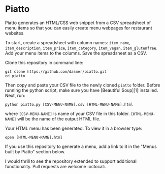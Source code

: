 # Piatto

Piatto generates an HTML/CSS web snippet from a CSV spreadsheet of menu items so that you can easily create menu webpages for restaurant websites. 


To start, create a spreadsheet with column names: `item_name`, `item_description`, `item_price`, `item_category`, `item_vegan`, `item_glutenfree`. Add your menu items to the columns. Save the spreadsheet as a CSV.

Clone this repository in command line:

```
git clone https://github.com/dasmer/piatto.git
cd piatto
```
Then copy and paste your CSV file to the newly cloned `piatto` folder. Before running the python script, make sure you have [Beautiful Soup][1] installed. Next, run: 
```
python piatto.py [CSV-MENU-NAME].csv [HTML-MENU-NAME].html
```
where
`[CSV-MENU-NAME]` is  name of your CSV file in this folder.
`[HTML-MENU-NAME]` will be the name of the output HTML file.

Your HTML menu has been generated. To  view it in a browser type:
```
open [HTML-MENU-NAME].html
```
If you use this repository to generate a menu, add a link to it in the "Menus built by Piatto" section below.

I would thrill to see the repository extended to support additional functionality. Pull requests are welcome :octocat:.


